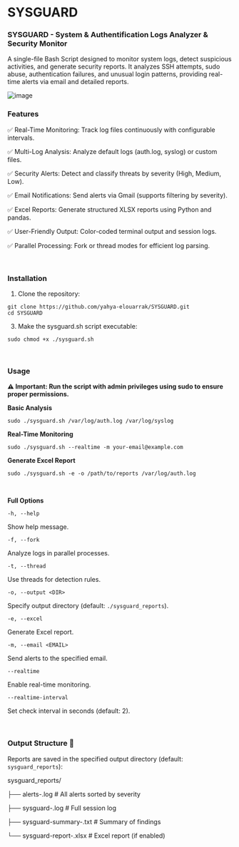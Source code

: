 # SYSGUARD

<h3>SYSGUARD - System & Authentification Logs Analyzer & Security Monitor</h3>

A single-file Bash Script designed to monitor system logs, detect suspicious activities, and generate security reports. It analyzes SSH attempts, sudo abuse, authentication failures, and unusual login patterns, providing real-time alerts via email and detailed reports.

![image](https://github.com/user-attachments/assets/02a94113-59ec-494f-b024-9a303015719d)


<h3>Features</h3>

✅ Real-Time Monitoring: Track log files continuously with configurable intervals.

✅ Multi-Log Analysis: Analyze default logs (auth.log, syslog) or custom files.

✅ Security Alerts: Detect and classify threats by severity (High, Medium, Low).

✅ Email Notifications: Send alerts via Gmail (supports filtering by severity).

✅ Excel Reports: Generate structured XLSX reports using Python and pandas.

✅ User-Friendly Output: Color-coded terminal output and session logs.

✅ Parallel Processing: Fork or thread modes for efficient log parsing.

</br>

<h3>Installation</h3>

1. Clone the repository:

```
git clone https://github.com/yahya-elouarrak/SYSGUARD.git
cd SYSGUARD
```


3. Make the sysguard.sh script executable:

```
sudo chmod +x ./sysguard.sh
```

</br>

<h3>Usage</h3>

**⚠️ Important: Run the script with admin privileges using sudo to ensure proper permissions.**

**Basic Analysis**

```
sudo ./sysguard.sh /var/log/auth.log /var/log/syslog
```

**Real-Time Monitoring**

```
sudo ./sysguard.sh --realtime -m your-email@example.com
```

**Generate Excel Report**

```
sudo ./sysguard.sh -e -o /path/to/reports /var/log/auth.log
```

</br>

**Full Options**


`-h, --help`

Show help message.

`-f, --fork`

Analyze logs in parallel processes.

`-t, --thread`

Use threads for detection rules.

`-o, --output <DIR>`

Specify output directory (default:  `./sysguard_reports`).

`-e, --excel`

Generate Excel report.

`-m, --email <EMAIL>`

Send alerts to the specified email.

`--realtime`

Enable real-time monitoring.

`--realtime-interval`

Set check interval in seconds (default: 2).

</br>

<h3>Output Structure 📂</h3>


Reports are saved in the specified output directory (default:  `sysguard_reports`):


sysguard_reports/

├── alerts-<TIMESTAMP>.log       # All alerts sorted by severity

├── sysguard-<TIMESTAMP>.log     # Full session log

├── sysguard-summary-<TIMESTAMP>.txt  # Summary of findings

└── sysguard-report-<TIMESTAMP>.xlsx  # Excel report (if enabled)

